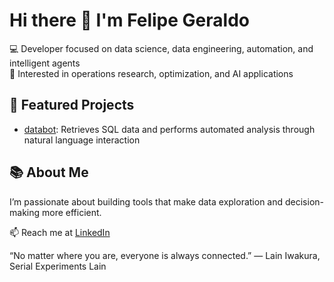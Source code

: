 # Hi there 👋 I'm Felipe Geraldo

💻 Developer focused on data science, data engineering, automation, and intelligent agents  
🧠 Interested in operations research, optimization, and AI applications  

## 🚀 Featured Projects
- [databot](https://github.com/FelipeOliveira456/databot): Retrieves SQL data and performs automated analysis through natural language interaction  

## 📚 About Me
I’m passionate about building tools that make data exploration and decision-making more efficient.  

📫 Reach me at [LinkedIn](https://www.linkedin.com/in/felipe-oliveira-b61453281/)

“No matter where you are, everyone is always connected.” — Lain Iwakura, Serial Experiments Lain
